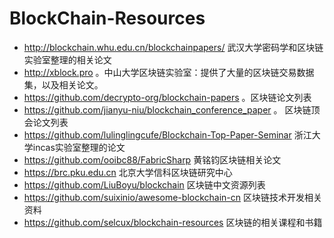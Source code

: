 # BlockChain-Resources
- http://blockchain.whu.edu.cn/blockchainpapers/ 武汉大学密码学和区块链实验室整理的相关论文
- http://xblock.pro 。中山大学区块链实验室：提供了大量的区块链交易数据集，以及相关论文。
- https://github.com/decrypto-org/blockchain-papers 。区块链论文列表
- https://github.com/jianyu-niu/blockchain_conference_paper  。 区块链顶会论文列表
- https://github.com/lulinglingcufe/Blockchain-Top-Paper-Seminar 浙江大学incas实验室整理的论文
- https://github.com/ooibc88/FabricSharp 黄铭钧区块链相关论文
- https://brc.pku.edu.cn 北京大学信科区块链研究中心
- https://github.com/LiuBoyu/blockchain 区块链中文资源列表
- https://github.com/suixinio/awesome-blockchain-cn 区块链技术开发相关资料
- https://github.com/selcux/blockchain-resources 区块链的相关课程和书籍
